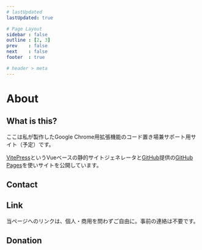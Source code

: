 ```yaml
---
# lastUpdated
lastUpdated: true

# Page Layout
sidebar : false
outline : [2, 3]
prev    : false
next    : false
footer  : true

# header > meta
---
```


# About


## What is this?

ここは私が製作したGoogle Chrome用拡張機能のコード置き場兼サポート用サイト（予定）です。

[VitePress](https://vitepress.dev/ "VitePress")というVueベースの静的サイトジェネレータと[GitHub](https://github.com/ "GitHub")提供の[GitHub Pages](https://docs.github.com/en/pages/getting-started-with-github-pages/about-github-pages "About GitHub Pages - GitHub Docs")を使いサイトを公開しています。


## Contact

<!--
	@include: @/source/md/Contact.md
-->


## Link

当ページへのリンクは、個人・商用を問わずご自由に。事前の連絡は不要です。


## Donation

<!--
	@include: @/source/md/Donation.md
-->
